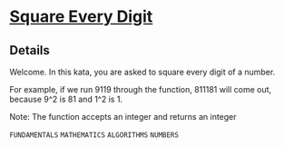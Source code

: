 # [Square Every Digit](https://www.codewars.com/kata/square-every-digit/train/python)

## Details

Welcome. In this kata, you are asked to square every digit of a number.

For example, if we run 9119 through the function, 811181 will come out, because 9^2 is 81 and 1^2 is 1.

Note: The function accepts an integer and returns an integer

`FUNDAMENTALS` `MATHEMATICS` `ALGORITHMS` `NUMBERS`